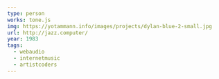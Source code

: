 ```yaml
---
type: person
works: tone.js
img: https://yotammann.info/images/projects/dylan-blue-2-small.jpg
url: http://jazz.computer/
year: 1983
tags:
  - webaudio
  - internetmusic
  - artistcoders
---
```




